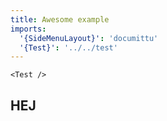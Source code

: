 ```yaml
---
title: Awesome example
imports:
  '{SideMenuLayout}': 'documittu'
  '{Test}': '../../test'
---
```


```render
<Test />
```

## HEJ
